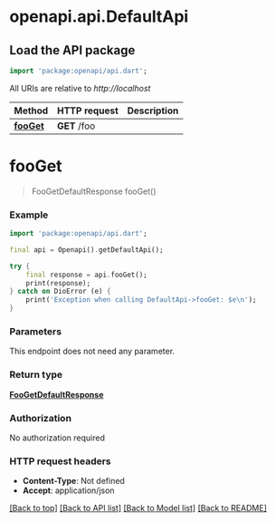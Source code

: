 # openapi.api.DefaultApi

## Load the API package
```dart
import 'package:openapi/api.dart';
```

All URIs are relative to *http://localhost*

Method | HTTP request | Description
------------- | ------------- | -------------
[**fooGet**](DefaultApi.md#fooget) | **GET** /foo | 


# **fooGet**
> FooGetDefaultResponse fooGet()



### Example
```dart
import 'package:openapi/api.dart';

final api = Openapi().getDefaultApi();

try {
    final response = api.fooGet();
    print(response);
} catch on DioError (e) {
    print('Exception when calling DefaultApi->fooGet: $e\n');
}
```

### Parameters
This endpoint does not need any parameter.

### Return type

[**FooGetDefaultResponse**](FooGetDefaultResponse.md)

### Authorization

No authorization required

### HTTP request headers

 - **Content-Type**: Not defined
 - **Accept**: application/json

[[Back to top]](#) [[Back to API list]](../README.md#documentation-for-api-endpoints) [[Back to Model list]](../README.md#documentation-for-models) [[Back to README]](../README.md)

